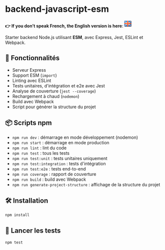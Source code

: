 # backend-javascript-esm

**👉 If you don’t speak French, the English version is here**: [![English](../../ui/version-en.png)](./README.en.md)

Starter backend Node.js utilisant **ESM**, avec Express, Jest, ESLint et Webpack.

## 🚀 Fonctionnalités

- Serveur Express
- Support ESM (`import`)
- Linting avec ESLint
- Tests unitaires, d'intégration et e2e avec Jest
- Analyse de couverture (`jest --coverage`)
- Rechargement à chaud (`nodemon`)
- Build avec Webpack
- Script pour générer la structure du projet

## 📦 Scripts npm

- `npm run dev` : démarrage en mode développement (nodemon)
- `npm run start` : démarrage en mode production
- `npm run lint` : lint du code
- `npm run test` : tous les tests
- `npm run test:unit` : tests unitaires uniquement
- `npm run test:integration` : tests d'intégration
- `npm run test:e2e` : tests end-to-end
- `npm run coverage` : rapport de couverture
- `npm run build` : build avec Webpack
- `npm run generate-project-structure` : affichage de la structure du projet

## 🛠 Installation

```bash
npm install
```

## 🧪 Lancer les tests

```bash
npm test
```
